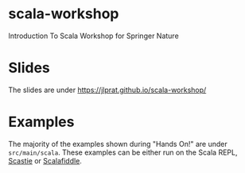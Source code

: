 # scala-workshop
Introduction To Scala Workshop for Springer Nature

# Slides
The slides are under https://jlprat.github.io/scala-workshop/

# Examples
The majority of the examples shown during "Hands On!" are under `src/main/scala`.
These examples can be either run on the Scala REPL, [Scastie](scastie.scala-lang.org) or [Scalafiddle](scalafiddle.io).